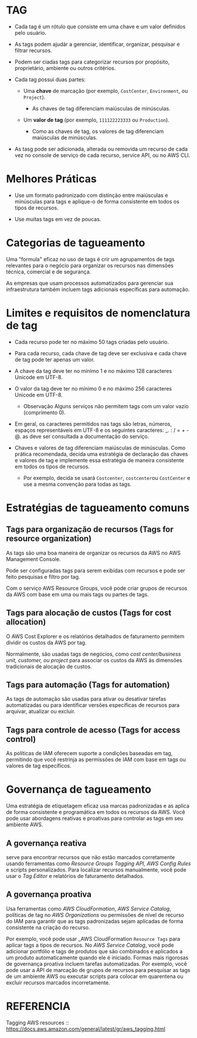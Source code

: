 # TAG 

* Cada tag é um rótulo que consiste em uma chave e um valor definidos pelo usuário.

* As tags podem ajudár a gerenciar, identificar, organizar, pesquisar e filtrar recursos.

* Podem ser ciadas tags para categorizar recursos por propósito, proprietário, ambiente ou outros critérios.

* Cada tag possui duas partes:
    * Uma **chave** de marcação (por exemplo, `CostCenter`, `Environment`, ou `Project`).
        * As chaves de tag diferenciam maiúsculas de minúsculas.

    * Um **valor de tag** (por exemplo, `111122223333` ou `Production`).
        * Como as chaves de tag, os valores de tag diferenciam maiúsculas de minúsculas.

* As tasg pode ser adicionada, alterada ou removida um recurso de cada vez no console de serviço de cada recurso, service API, ou no AWS CLI.

# Melhores Práticas

* Use um formato padronizado com distinção entre maiúsculas e minúsculas para tags e aplique-o de forma consistente em todos os tipos de recursos.

* Use muitas tags em vez de poucas.

# Categorias de tagueamento

Uma "formula" eficaz no uso de tags é crir um agrupamentos de tags relevantes para o negócio para organizar os recursos nas dimensões técnica, comercial e de segurança. 

As empresas que usam processos automatizados para gerenciar sua infraestrutura também incluem tags adicionais específicas para automação.


# Limites e requisitos de nomenclatura de tag

* Cada recurso pode ter no máximo 50 tags criadas pelo usuário.

* Para cada recurso, cada chave de tag deve ser exclusiva e cada chave de tag pode ter apenas um valor.

* A chave da tag deve ter no mínimo 1 e no máximo 128 caracteres Unicode em UTF-8.

* O valor da tag deve ter no mínimo 0 e no máximo 256 caracteres Unicode em UTF-8.

    * Observação
    Alguns serviços não permitem tags com um valor vazio (comprimento 0).

*  Em geral, os caracteres permitidos nas tags são letras, números, espaços representáveis ​​em UTF-8 e os seguintes caracteres: _. : / = + - @. as deve ser consultada a documentação do serviço.

* Chaves e valores de tag diferenciam maiúsculas de minúsculas. Como prática recomendada, decida uma estratégia de declaração das chaves e valores de tag e implemente essa estratégia de maneira consistente em todos os tipos de recursos. 

    * Por exemplo, decida se usará `Costcenter`, `costcenter`ou `CostCenter` e use a mesma convenção para todas as tags.


# Estratégias de tagueamento comuns

## Tags para organização de recursos (Tags for resource organization)
As tags são uma boa maneira de organizar os recursos da AWS no AWS Management Console.

Pode ser configuradas tags para serem exibidas com recursos e pode ser feito pesquisas e filtro por tag.

Com o serviço AWS Resource Groups, você pode criar grupos de recursos da AWS com base em uma ou mais tags ou partes de tags. 


## Tags para alocação de custos (Tags for cost allocation)
O AWS Cost Explorer e os relatórios detalhados de faturamento permitem dividir os custos da AWS por tag.

Normalmente, são usadas tags de negócios, como *cost center/business unit, customer, ou project* para associar os custos da AWS às dimensões tradicionais de alocação de custos.


## Tags para automação (Tags for automation)
As tags de automação são usadas para ativar ou desativar tarefas automatizadas ou para identificar versões específicas de recursos para arquivar, atualizar ou excluir.


## Tags para controle de acesso (Tags for access control)
As políticas de IAM oferecem suporte a condições baseadas em tag, permitindo que você restrinja as permissões de IAM com base em tags ou valores de tag específicos.


# Governança de tagueamento
Uma estratégia de etiquetagem eficaz usa marcas padronizadas e as aplica de forma consistente e programática em todos os recursos da AWS. Você pode usar abordagens reativas e proativas para controlar as tags em seu ambiente AWS.


## A governança reativa 
serve para encontrar recursos que não estão marcados corretamente usando ferramentas como _Resource Groups Tagging API, AWS Config Rules_ e scripts personalizados. Para localizar recursos manualmente, você pode usar o _Tag Editor_ e relatórios de faturamento detalhados.


## A governança proativa 
Usa ferramentas como _AWS CloudFormation_, _AWS Service Catalog_, políticas de tag no _AWS Organizations_ ou permissões de nível de recurso do IAM para garantir que as tags padronizadas sejam aplicadas de forma consistente na criação do recurso.

Por exemplo, você pode usar _AWS CloudFormation `Resource Tags`  para aplicar tags a tipos de recursos. No _AWS Service Catalog_, você pode adicionar portfólio e tags de produtos que são combinados e aplicados a um produto automaticamente quando ele é iniciado. Formas mais rigorosas de governança proativa incluem tarefas automatizadas. Por exemplo, você pode usar a API de marcação de grupos de recursos para pesquisar as tags de um ambiente AWS ou executar scripts para colocar em quarentena ou excluir recursos marcados incorretamente.


# REFERENCIA
Tagging AWS resources
 :: https://docs.aws.amazon.com/general/latest/gr/aws_tagging.html
